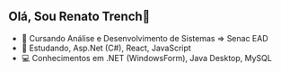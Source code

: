 ## Olá, Sou Renato Trench👋
- 🔭 Cursando Análise e Desenvolvimento de Sistemas => Senac EAD
- 🌱 Estudando, Asp.Net (C#), React, JavaScript
- 💻 Conhecimentos em .NET (WindowsForm), Java Desktop, MySQL
